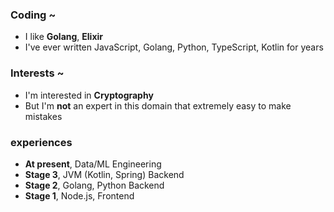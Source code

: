 
### Coding ~

* I like **Golang**, **Elixir**
* I've ever written JavaScript, Golang, Python, TypeScript, Kotlin for years

### Interests ~

* I'm interested in **Cryptography**
* But I'm **not** an expert in this domain that extremely easy to make mistakes

### experiences

* **At present**, Data/ML Engineering
* **Stage 3**, JVM (Kotlin, Spring) Backend
* **Stage 2**, Golang, Python Backend
* **Stage 1**, Node.js, Frontend
